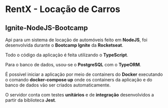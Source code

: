 # RentX - Locação de Carros
## Ignite-NodeJS-Bootcamp

Api para um sistema de locação de automóveis feito em **NodeJS**, foi desenvolvida durante o **Bootcamp Ignite** da **Rocketseat**.

Todo o código da aplicação é feita utilizando o **TypeScript**.

Para o banco de dados, usou-se o **PostgreSQL** com o **TypeORM**.

É possível iniciar a aplicação por meio de containers do **Docker** executando o comando **docker-compose up** onde os containers da aplicação e do banco de dados vão ser criados automaticamente.

O servidor conta com testes **unitários** e de **integração** desenvolvidos a partir da biblioteca **Jest**.
